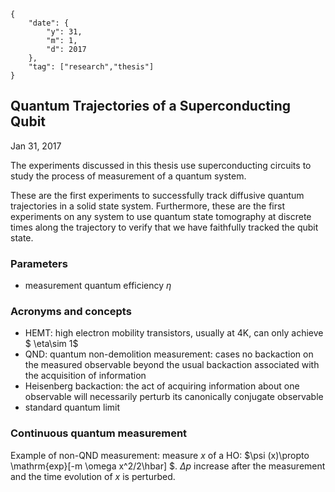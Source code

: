 ```noteinfo
{
	"date": {
		"y": 31,
		"m": 1,
		"d": 2017
	},
	"tag": ["research","thesis"]
}
```

## Quantum Trajectories of a Superconducting Qubit

Jan 31, 2017

The experiments discussed in this thesis use superconducting circuits to study the process
of measurement of a quantum system.

These are the first experiments to successfully track diffusive
quantum trajectories in a solid state system. Furthermore, these are the first experiments
on any system to use quantum state tomography at discrete times along the trajectory
to verify that we have faithfully tracked the qubit state.

### Parameters

- measurement quantum efficiency $\eta$

### Acronyms and concepts

- HEMT: high electron mobility transistors, usually at 4K, can only achieve $ \eta\sim 1$
- QND: quantum non-demolition measurement: cases no backaction on the measured observable beyond the usual backaction associated with the acquisition of information
- Heisenberg backaction: the act of acquiring information about one observable will necessarily perturb its canonically conjugate observable
- standard quantum limit

### Continuous quantum measurement

Example of non-QND measurement: measure $x$ of a HO: $\psi (x)\propto \mathrm{exp}[-m \omega x^2/2\hbar] $. $\Delta p$ increase after the measurement and the time evolution of $x$ is perturbed.
